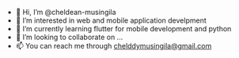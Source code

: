- 👋 Hi, I’m @cheldean-musingila
- 👀 I’m interested in web and mobile application develpment
- 🌱 I’m currently learning flutter for mobile development and python 
- 💞️ I’m looking to collaborate on ...
- 📫 You can reach me through  chelddymusingila@gmail.com

<!---
cheldean-musingila/cheldean-musingila is a ✨ special ✨ repository because its `README.md` (this file) appears on your GitHub profile.
You can click the Preview link to take a look at your changes.
--->
